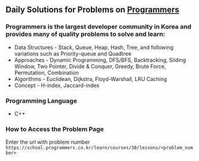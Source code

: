 ## Daily Solutions for Problems on [Programmers](https://programmers.co.kr)
### Programmers is the largest developer community in Korea and provides many of quality problems to solve and learn:
- Data Structures - Stack, Queue, Heap, Hash, Tree, and following variations such as Priority-queue and Quadtree
- Approaches - Dynamic Programming, DFS/BFS, Backtracking, Sliding Window, Two Pointer, Divide & Conquer, Greedy, Brute Force, Permutation, Combination
- Algorithms - Euclidean, Dijkstra, Floyd-Warshall, LRU Caching
- Concept - H-index, Jaccard-index
  
### Programming Language
- C++
  
### How to Access the Problem Page  
Enter the url with problem number `https://school.programmers.co.kr/learn/courses/30/lessons/<problem_number>`
